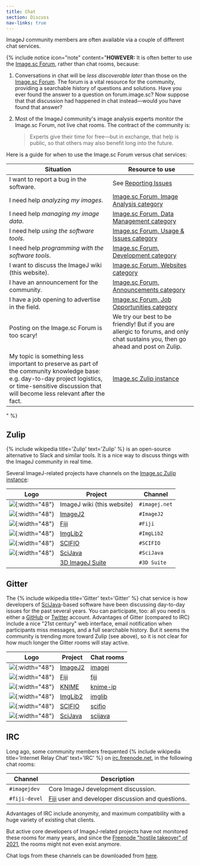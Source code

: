 ```yaml
---
title: Chat
section: Discuss
nav-links: true
---
```


ImageJ community members are often available via a couple of different chat services.

{% include notice icon="note" content="**HOWEVER:** It is often better to
use the [Image.sc Forum](https://forum.image.sc/), rather than chat rooms,
because:

1. Conversations in chat will be *less discoverable later* than those on the
   [Image.sc Forum](https://forum.image.sc). The forum is a vital resource for
   the community, providing a searchable history of questions and solutions.
   Have you ever found the answer to a question on forum.image.sc? Now suppose
   that that discussion had happened in chat instead&mdash;would you have found
   that answer?

2. Most of the ImageJ community's image analysis experts monitor the Image.sc
   Forum, not live chat rooms. The contract of the community is:

   > Experts give their time for free&mdash;but in exchange, that help is
   > public, so that others may also benefit long into the future.

Here is a guide for when to use the Image.sc Forum versus chat services:

| Situation                                          | Resource to use                                                                             |
|----------------------------------------------------|---------------------------------------------------------------------------------------------|
| I want to report a bug in the software.            | See [Reporting Issues](https://imagej.net/discuss/bugs)                                     |
| I need help *analyzing my images*.                 | [Image.sc Forum, Image Analysis category](https://forum.image.sc/c/image-analysis/6)        |
| I need help *managing my image data*.              | [Image.sc Forum, Data Management category](https://forum.image.sc/c/data-management/29)     |
| I need help *using the software tools*.            | [Image.sc Forum, Usage & Issues category](https://forum.image.sc/c/usage-issues/7)          |
| I need help *programming with the software tools*. | [Image.sc Forum, Development category](https://forum.image.sc/c/development/5)              |
| I want to discuss the ImageJ wiki (this website).  | [Image.sc Forum, Websites category](https://forum.image.sc/c/development/5)                 |
| I have an announcement for the community.          | [Image.sc Forum, Announcements category](https://forum.image.sc/c/announcements/10)         |
| I have a job opening to advertise in the field.    | [Image.sc Forum, Job Opportunities category](https://forum.image.sc/c/job-opportunities/11) |
| Posting on the Image.sc Forum is too scary!        | We try our best to be friendly! But if you are allergic to forums, and only chat sustains you, then go ahead and post on Zulip. |
| My topic is something less important to preserve as part of the community knowledge base: e.g. day-to-day project logistics, or time-sensitive discussion that will become less relevant after the fact. | [Image.sc Zulip instance](https://imagesc.zulipchat.com/) |
" %}

## Zulip

{% include wikipedia title='Zulip' text='Zulip' %} is an open-source alternative to Slack and similar tools. It is a nice way to discuss things with the ImageJ community in real time.

Several ImageJ-related projects have channels on the [Image.sc Zulip instance](https://imagesc.zulipchat.com/):

| Logo                                       | Project                                      | Channel       |
|--------------------------------------------|----------------------------------------------|---------------|
| ![](/media/icons/imagej2.png){:width="48"} | ImageJ wiki (this website)                   | `#imagej.net` |
| ![](/media/icons/imagej2.png){:width="48"} | [ImageJ2](/software/imagej2)                 | `#ImageJ2`    |
| ![](/media/icons/fiji.png){:width="48"}    | [Fiji](/software/fiji)                       | `#Fiji`       |
| ![](/media/icons/imglib2.png){:width="48"} | [ImgLib2](/libs/imglib2)                     | `#ImgLib2`    |
| ![](/media/icons/scifio.png){:width="48"}  | [SCIFIO](/libs/scifio)                       | `#SCIFIO`     |
| ![](/media/icons/scijava.png){:width="48"} | [SciJava](/libs/scijava)                     | `#SciJava`    |
|                                            | [3D ImageJ Suite](/plugins/3d-imagej-suite/) | `#3D Suite`   |

## Gitter

The {% include wikipedia title='Gitter' text='Gitter' %} chat service is how developers of [SciJava](/libs/scijava)-based software have been discussing day-to-day issues for the past several years. You can participate, too: all you need is either a [GitHub](https://github.com/) or [Twitter](https://twitter.com/) account. Advantages of Gitter (compared to IRC) include a nice "21st century" web interface, email notification when participants miss messages, and a full searchable history. But it seems the community is trending more toward Zulip (see above), so it is not clear for how much longer the Gitter rooms will stay active.

| Logo                                       | Project                       | Chat rooms                                        |
|--------------------------------------------|-------------------------------|---------------------------------------------------|
| ![](/media/icons/imagej2.png){:width="48"} | [ImageJ2](/software/imagej2)  | [imagej](https://gitter.im/orgs/imagej/rooms)     |
| ![](/media/icons/fiji.png){:width="48"}    | [Fiji](/software/fiji)        | [fiji](https://gitter.im/orgs/fiji/rooms)         |
| ![](/media/icons/knime.svg){:width="48"}   | [KNIME](/software/knime)      | [knime-ip](https://gitter.im/orgs/knime-ip/rooms) |
| ![](/media/icons/imglib2.png){:width="48"} | [ImgLib2](/libs/imglib2)      | [imglib](https://gitter.im/orgs/imglib/rooms)     |
| ![](/media/icons/scifio.png){:width="48"}  | [SCIFIO](/libs/scifio)        | [scifio](https://gitter.im/orgs/scifio/rooms)     |
| ![](/media/icons/scijava.png){:width="48"} | [SciJava](/libs/scijava)      | [scijava](https://gitter.im/orgs/scijava/rooms)   |

## IRC

Long ago, some community members frequented {% include wikipedia title='Internet Relay Chat' text='IRC' %} on [irc.freenode.net](http://freenode.net/), in the following chat rooms:

| Channel       | Description                                                         |
|---------------|---------------------------------------------------------------------|
| `#imagejdev`  | Core ImageJ development discussion.                                 |
| `#fiji-devel` | [Fiji](/software/fiji) user and developer discussion and questions. |

Advantages of IRC include anonymity, and maximum compatibility with a huge variety of existing chat clients.

But active core developers of ImageJ-related projects have not monitored these rooms for many years, and since the [Freenode "hostile takeover" of 2021](https://en.wikipedia.org/wiki/Freenode), the rooms might not even exist anymore.

Chat logs from these channels can be downloaded from [here](https://code.imagej.net/irc-logs/).
